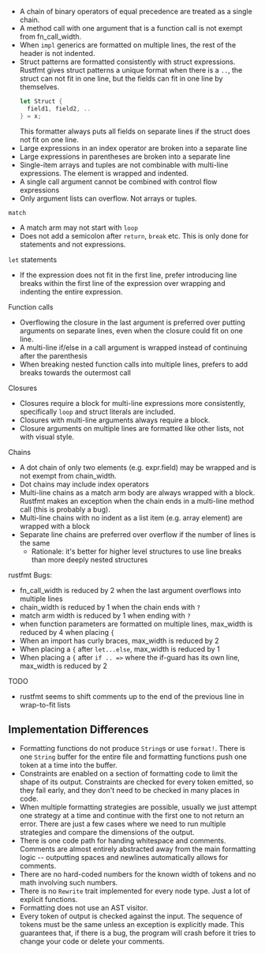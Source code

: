 * A chain of binary operators of equal precedence are treated as a single chain.
* A method call with one argument that is a function call is not exempt from fn_call_width.
* When `impl` generics are formatted on multiple lines, the rest of the header is not indented.
* Struct patterns are formatted consistently with struct expressions. Rustfmt gives struct patterns
  a unique format when there is a `..`, the struct can not fit in one line,
  but the fields can fit in one line by themselves.
  ```rust
  let Struct {
    field1, field2, ..
  } = x;
  ```
  This formatter always puts all fields on separate lines if the struct does not fit on one line.
* Large expressions in an index operator are broken into a separate line
* Large expressions in parentheses are broken into a separate line
* Single-item arrays and tuples are not combinable with multi-line expressions. The element is wrapped and indented.
* A single call argument cannot be combined with control flow expressions
* Only argument lists can overflow. Not arrays or tuples.

`match`
 * A match arm may not start with `loop`
 * Does not add a semicolon after `return`, `break` etc. This is only done for statements and not expressions.

`let` statements
 * If the expression does not fit in the first line, prefer introducing line breaks within the first
   line of the expression over wrapping and indenting the entire expression.

Function calls
 * Overflowing the closure in the last argument is preferred over putting arguments on separate lines, even when the
   closure could fit on one line.
 * A multi-line if/else in a call argument is wrapped instead of continuing after the parenthesis
 * When breaking nested function calls into multiple lines, prefers to add breaks towards the outermost call

Closures
* Closures require a block for multi-line expressions more consistently, specifically `loop` and struct literals are included.
* Closures with multi-line arguments always require a block.
* Closure arguments on multiple lines are formatted like other lists, not with visual style.

Chains
* A dot chain of only two elements (e.g. expr.field) may be wrapped and is not exempt from chain_width.
* Dot chains may include index operators
* Multi-line chains as a match arm body are always wrapped with a block. Rustfmt makes an exception when the chain
  ends in a multi-line method call (this is probably a bug).
* Multi-line chains with no indent as a list item (e.g. array element) are wrapped with a block
* Separate line chains are preferred over overflow if the number of lines is the same
  * Rationale: it's better for higher level structures to use line breaks than more deeply nested structures

rustfmt Bugs:
* fn_call_width is reduced by 2 when the last argument overflows into multiple lines
* chain_width is reduced by 1 when the chain ends with `?`
* match arm width is reduced by 1 when ending with `?`
* when function parameters are formatted on multiple lines, max_width is reduced by 4 when placing `{`
* When an import has curly braces, max_width is reduced by 2
* When placing a `{` after `let...else`, max_width is reduced by 1
* When placing a `{` after `if .. =>` where the if-guard has its own line, max_width is reduced by 2


TODO
* rustfmt seems to shift comments up to the end of the previous line in wrap-to-fit lists


## Implementation Differences

* Formatting functions do not produce `String`s or use `format!`. There is one `String` buffer for the entire file and
  formatting functions push one token at a time into the buffer.
* Constraints are enabled on a section of formatting code to limit the shape of its output. Constraints are checked for
  every token emitted, so they fail early, and they don't need to be checked in many places in code.
* When multiple formatting strategies are possible, usually we just attempt one strategy at a time and continue with the
  first one to not return an error. There are just a few cases where we need to run multiple strategies and compare the
  dimensions of the output.
* There is one code path for handing whitespace and comments. Comments are almost entirely abstracted away from the main
  formatting logic -- outputting spaces and newlines automatically allows for comments.
* There are no hard-coded numbers for the known width of tokens and no math involving such numbers.
* There is no `Rewrite` trait implemented for every node type. Just a lot of explicit functions.
* Formatting does not use an AST visitor.
* Every token of output is checked against the input. The sequence of tokens must be the same unless an exception is
  explicitly made. This guarantees that, if there is a bug, the program will crash before it tries to change your code
  or delete your comments.
